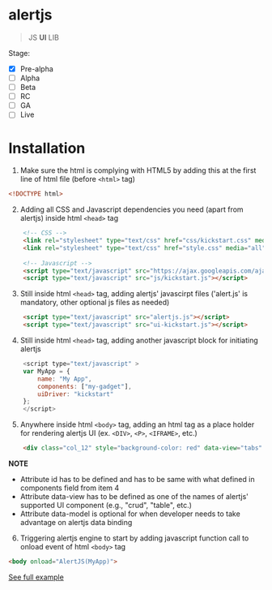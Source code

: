 # alertjs
> JS **UI** LIB

Stage:
- [X] Pre-alpha
- [ ] Alpha
- [ ] Beta
- [ ] RC
- [ ] GA
- [ ] Live

# Installation

1. Make sure the html is complying with HTML5 by adding this at the first line of html file (before `<html>` tag)
```html
<!DOCTYPE html>
```
2. Adding all CSS and Javascript dependencies you need (apart from alertjs) inside html `<head>` tag
```html
	<!-- CSS -->
	<link rel="stylesheet" type="text/css" href="css/kickstart.css" media="all" />
	<link rel="stylesheet" type="text/css" href="style.css" media="all" /> 
	
	<!-- Javascript -->
	<script type="text/javascript" src="https://ajax.googleapis.com/ajax/libs/jquery/1.9.1/jquery.min.js"></script>
	<script type="text/javascript" src="js/kickstart.js"></script>
```
3. Still inside html `<head>` tag, adding alertjs' javascirpt files ('alert.js' is mandatory, other optional js files as needed)
```html
	<script type="text/javascript" src="alertjs.js"></script>
	<script type="text/javascript" src="ui-kickstart.js"></script>
```
4. Still inside html `<head>` tag, adding another javascript block for initiating alertjs
```javascript
	<script type="text/javascript" >
	var MyApp = {
		name: "My App",
		components: ["my-gadget"],
		uiDriver: "kickstart"
	};
	</script>
```
5. Anywhere inside html `<body>` tag, adding an html tag as a place holder for rendering alertjs UI (ex. `<DIV>`, `<P>`, `<IFRAME>`, etc.)
```html
	<div class="col_12" style="background-color: red" data-view="tabs" data-model="Todo" id="my-gadget"></div>
```
**NOTE**
- Attribute id has to be defined and has to be same with what defined in components field from item 4
- Attribute data-view has to be defined as one of the names of alertjs' supported UI component (e.g., "crud", "table", etc.)
- Attribute data-model is optional for when developer needs to take advantage on alertjs data binding

6. Triggering alertjs engine to start by adding javascript function call to onload event of html `<body>` tag
```html
<body onload="AlertJS(MyApp)">
```
[See full example](https://github.com/lertrel/alertjs/blob/master/index.html)

